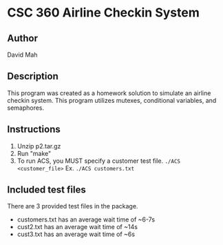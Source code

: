 CSC 360 Airline Checkin System
===============================

## Author
David Mah

## Description
This program was created as a homework solution to simulate an airline checkin system. This program utilizes mutexes, conditional variables, and semaphores.

## Instructions
1. Unzip p2.tar.gz
2. Run "make"
3. To run ACS, you MUST specify a customer test file. `./ACS <customer_file>`
    Ex. `./ACS customers.txt`

## Included test files
There are 3 provided test files in the package. 
* customers.txt has an average wait time of ~6-7s
* cust2.txt has an average wait time of ~14s
* cust3.txt has an average wait time of ~6s
